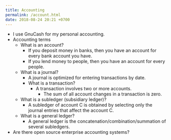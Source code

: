 ```yaml
---
title: Accounting
permalink: /account.html
date: 2018-08-24 20:21 +0700
---
```


- I use GnuCash for my personal accounting.
- Accounting terms
    - What is an account?
        - If you deposit money in banks, then you have an account for every bank account you have.
        - If you lend money to people, then you have an account for every people.
    - What is a journal?
        - A journal is optimized for entering transactions by date.
        - What is a transaction?
            - A transaction involves two or more accounts.
                - The sum of all account changes in a transaction is zero.
    - What is a subledger (subsidiary ledger)?
        - A subledger of account C is obtained by selecting only the journal entries that affect the account C.
    - What is a general ledger?
        - A general ledger is the concatenation/combination/summation of several subledgers.
- Are there open source enterprise accounting systems?
